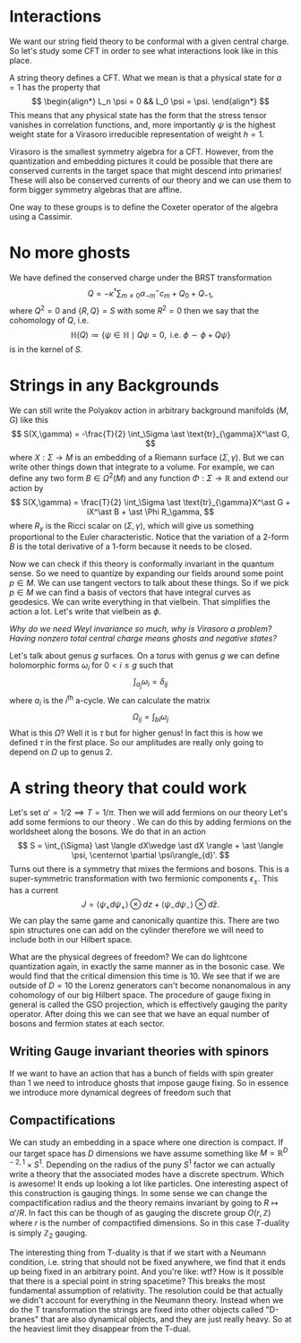 # Interactions

We want our string field theory to be conformal with a given central charge. So let's study some CFT in order to see what interactions look like in this place. 

A string theory defines a CFT. What we mean is that a physical state for $a=1$ has the property that
$$
\begin{align*}
L_n \psi = 0 && L_0 \psi = \psi.
\end{align*}
$$
This means that any physical state has the form that the stress tensor vanishes in correlation functions, and, more importantly $\psi$ is the highest weight state for a Virasoro irreducible representation of weight $h=1$. 

Virasoro is the smallest symmetry algebra for a CFT. However, from the quantization and embedding pictures it could be possible that there are conserved currents in the target space that might descend into primaries! These will also be conserved currents of our theory and we can use them to form bigger symmetry algebras that are affine. 

One way to these groups is to define the Coxeter operator of the algebra using a Cassimir. 

# No more ghosts

We have defined the conserved charge under the BRST transformation
$$
Q = -\kappa^\dagger \sum_{m\neq 0} \alpha_{-m}^- c_m + Q_0 + Q_{-1},
$$
where $Q^2 = 0$ and $\{R,Q\} = S$ with some $R^2 = 0$ then we say that the cohomology of $Q$, i.e. 
$$
\mathbb{H}(Q) \coloneqq \{\psi \in \mathbb{H} \mid Q\psi = 0, \text{ i.e. }\phi \sim \phi + Q\psi \}
$$
is in the kernel of $S$.



# Strings in any Backgrounds

We can still write the Polyakov action in arbitrary background manifolds $(M,G)$ like this
$$
S(X,\gamma) = -\frac{T}{2} \int_\Sigma \ast \text{tr}_{\gamma}X^\ast G,
$$
 where $X:\Sigma \to M$ is an embedding of a Riemann surface $(\Sigma,\gamma)$. But we can write other things down that integrate to a volume. For example, we can define any two form $B \in \Omega^2(M)$ and any function $\Phi:\Sigma \to \mathbb{R}$ and extend our action by
$$
S(X,\gamma) = \frac{T}{2} \int_\Sigma \ast \text{tr}_{\gamma}X^\ast G + iX^\ast B + \ast \Phi R_\gamma,
$$
where $R_\gamma$ is the Ricci scalar on $(\Sigma,\gamma)$, which will give us something proportional to the Euler characteristic. Notice that the variation of a 2-form $B$ is the total derivative of a 1-form because it needs to be closed. 

Now we can check if this theory is conformally invariant in the quantum sense. So we need to quantize by expanding our fields around some point $p\in M$. We can use tangent vectors to talk about these things. So if we pick $p\in M$ we can find a basis of vectors that have integral curves as geodesics. We can write everything in that vielbein. That simplifies the action a lot. Let's write that vielbein as $\phi$.  

*Why do we need Weyl invariance so much, why is Virasoro a problem? Having nonzero total central charge means ghosts and negative states?*

Let's talk about genus $g$ surfaces. On a torus with genus $g$ we can define holomorphic forms $\omega_i$ for $0<i\leq g$ such that 
$$
\int_{a_j} \omega_i = \delta_{ij}
$$
where $a_i$ is the $i^{\text{th}}$ a-cycle. We can calculate the matrix 
$$
\Omega_{ij}=\int_{bi} \omega_j
$$
What is this $\Omega$? Well it is $\tau$ but for higher genus! In fact this is how we defined $\tau$ in the first place. So our amplitudes are really only going to depend on $\Omega$ up to genus $2$. 



# A string theory that could work  

Let's set $\alpha' = 1/2 \implies T = 1/\pi$. Then we will add fermions on our theory Let's add some fermions to our theory . We can do this by adding fermions on the worldsheet along the bosons. We do that in an action 
$$
S = \int_{\Sigma} \ast \langle dX\wedge \ast dX  \rangle + \ast \langle  \psi, \centernot \partial \psi\rangle_{d}'.
$$
Turns out there is a symmetry that mixes the fermions and bosons. This is a super-symmetric transformation with two fermionic components $\epsilon_{\pm}$. This has a current
$$
J = \langle\psi_+ d \psi_+\rangle\otimes dz + \langle\psi_- d\psi_-\rangle \otimes d\bar z.
$$
We can play the same game and canonically quantize this. There are two spin structures one can add on the cylinder therefore we will need to include both in our Hilbert space. 

What are the physical degrees of freedom? We can do lightcone quantization again, in exactly the same manner as in the bosonic case. We would find that the critical dimension this time is 10. We see  that if we are outside of $D=10$ the Lorenz generators can't become nonanomalous in any cohomology of our big Hilbert space. The procedure of gauge fixing in general is called the GSO projection, which is effectively gauging the parity operator. After doing this we can see that we have an equal number of bosons and fermion states at each sector.    



 ## Writing Gauge invariant theories with spinors

If we want to have an action that has a bunch of fields with spin greater than 1 we need to introduce ghosts that impose gauge fixing. So in essence we introduce more dynamical degrees of freedom such that



## Compactifications

We can study an embedding in a space where one direction is compact. If our target space has $D$ dimensions we have assume something like $M = \mathbb{R}^{D-2,1}\times S^1$. Depending on the radius of the puny $S^1$ factor we can actually write a theory that the associated modes have a discrete spectrum. Which is awesome! It ends up looking a lot like particles. One interesting aspect of this construction is gauging things. In some sense we can change the compactification radius and the theory remains invariant by going to $R\mapsto \alpha'/R$. In fact this can be though of as gauging the discrete group $O(r,\mathbb{Z})$ where $r$ is the number of compactified dimensions. So in this case $T$-duality is simply $\mathbb{Z}_2$ gauging. 

The interesting thing from T-duality is that if we start with a Neumann condition, i.e. string that should not be fixed anywhere, we find that it ends up being fixed in an arbitrary point. And you're like: wtf? How is it possible that there is a special point in string spacetime? This breaks the most fundamental assumption of relativity. The resolution could be that actually we didn't account for everything in the Neumann theory. Instead when we do the T transformation the strings are fixed into other objects called "D-branes" that are also dynamical objects, and they are just really heavy. So at the heaviest limit they disappear from the T-dual. 













